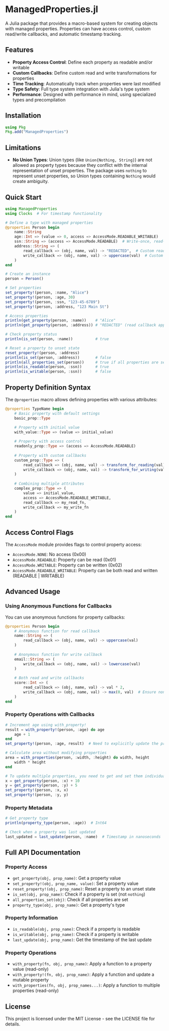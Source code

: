 # ManagedProperties.jl

A Julia package that provides a macro-based system for creating objects with managed properties. Properties can have access control, custom read/write callbacks, and automatic timestamp tracking.

## Features

- **Property Access Control**: Define each property as readable and/or writable
- **Custom Callbacks**: Define custom read and write transformations for properties
- **Time Tracking**: Automatically track when properties were last modified
- **Type Safety**: Full type system integration with Julia's type system
- **Performance**: Designed with performance in mind, using specialized types and precompilation

## Installation

```julia
using Pkg
Pkg.add("ManagedProperties")
```

## Limitations

- **No Union Types**: Union types (like `Union{Nothing, String}`) are not allowed as property types because they conflict with the internal representation of unset properties. The package uses `nothing` to represent unset properties, so Union types containing `Nothing` would create ambiguity.

## Quick Start

```julia
using ManagedProperties
using Clocks  # For timestamp functionality

# Define a type with managed properties
@properties Person begin
    name::String
    age::Int => (value => 0, access => AccessMode.READABLE_WRITABLE)
    ssn::String => (access => AccessMode.READABLE)  # Write-once, read-only
    address::String => (
        read_callback => (obj, name, val) -> "REDACTED",  # Custom read transformation
        write_callback => (obj, name, val) -> uppercase(val)  # Custom write transformation
    )
end

# Create an instance
person = Person()

# Set properties
set_property!(person, :name, "Alice")
set_property!(person, :age, 30)
set_property!(person, :ssn, "123-45-6789")
set_property!(person, :address, "123 Main St")

# Access properties
println(get_property(person, :name))    # "Alice"
println(get_property(person, :address)) # "REDACTED" (read callback applied)

# Check property status
println(is_set(person, :name))          # true

# Reset a property to unset state
reset_property!(person, :address)
println(is_set(person, :address))       # false
println(all_properties_set(person))     # true if all properties are set
println(is_readable(person, :ssn))      # true
println(is_writable(person, :ssn))      # false
```

## Property Definition Syntax

The `@properties` macro allows defining properties with various attributes:

```julia
@properties TypeName begin
    # Basic property with default settings
    basic_prop::Type

    # Property with initial value
    with_value::Type => (value => initial_value)
    
    # Property with access control
    readonly_prop::Type => (access => AccessMode.READABLE)
    
    # Property with custom callbacks
    custom_prop::Type => (
        read_callback => (obj, name, val) -> transform_for_reading(val),
        write_callback => (obj, name, val) -> transform_for_writing(val)
    )
    
    # Combining multiple attributes
    complex_prop::Type => (
        value => initial_value,
        access => AccessMode.READABLE_WRITABLE,
        read_callback => my_read_fn,
        write_callback => my_write_fn
    )
end
```

## Access Control Flags

The `AccessMode` module provides flags to control property access:

- `AccessMode.NONE`: No access (0x00)
- `AccessMode.READABLE`: Property can be read (0x01)
- `AccessMode.WRITABLE`: Property can be written (0x02)
- `AccessMode.READABLE_WRITABLE`: Property can be both read and written (READABLE | WRITABLE)

## Advanced Usage

### Using Anonymous Functions for Callbacks

You can use anonymous functions for property callbacks:

```julia
@properties Person begin
    # Anonymous function for read callback
    name::String => (
        read_callback => (obj, name, val) -> uppercase(val)
    )
    
    # Anonymous function for write callback
    email::String => (
        write_callback => (obj, name, val) -> lowercase(val)
    )
    
    # Both read and write callbacks
    score::Int => (
        read_callback => (obj, name, val) -> val * 2,
        write_callback => (obj, name, val) -> max(0, val)  # Ensure non-negative
    )
end
```

### Property Operations with Callbacks

```julia
# Increment age using with_property!
result = with_property!(person, :age) do age
    age + 1
end
set_property!(person, :age, result)  # Need to explicitly update the property

# Calculate area without modifying properties
area = with_properties(person, :width, :height) do width, height
    width * height
end

# To update multiple properties, you need to get and set them individually
x = get_property(person, :x) + 10
y = get_property(person, :y) + 5
set_property!(person, :x, x)
set_property!(person, :y, y)
```

### Property Metadata

```julia
# Get property type
println(property_type(person, :age))  # Int64

# Check when a property was last updated
last_updated = last_update(person, :name)  # Timestamp in nanoseconds
```

## Full API Documentation

### Property Access

- `get_property(obj, prop_name)`: Get a property value
- `set_property!(obj, prop_name, value)`: Set a property value
- `reset_property!(obj, prop_name)`: Reset a property to an unset state
- `is_set(obj, prop_name)`: Check if a property is set (not `nothing`)
- `all_properties_set(obj)`: Check if all properties are set
- `property_type(obj, prop_name)`: Get a property's type

### Property Information

- `is_readable(obj, prop_name)`: Check if a property is readable
- `is_writable(obj, prop_name)`: Check if a property is writable
- `last_update(obj, prop_name)`: Get the timestamp of the last update

### Property Operations

- `with_property(fn, obj, prop_name)`: Apply a function to a property value (read-only)
- `with_property!(fn, obj, prop_name)`: Apply a function and update a mutable property
- `with_properties(fn, obj, prop_names...)`: Apply a function to multiple properties (read-only)

## License

This project is licensed under the MIT License - see the LICENSE file for details.
